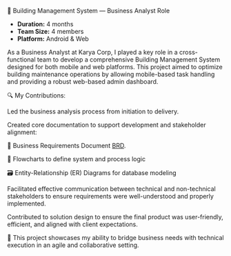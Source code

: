 🏢 Building Management System — Business Analyst Role

- **Duration:** 4 months  
- **Team Size:** 4 members  
- **Platform:** Android & Web  

As a Business Analyst at Karya Corp, I played a key role in a cross-functional team to develop a comprehensive Building Management System designed for both mobile and web platforms. This project aimed to optimize building maintenance operations by allowing mobile-based task handling and providing a robust web-based admin dashboard.

🔍 My Contributions:

Led the business analysis process from initiation to delivery.

Created core documentation to support development and stakeholder alignment:

📄 Business Requirements Document [BRD](https://docs.google.com/document/d/1SU6He6oPc9T8WFIe-ybSyTfPKwoZqSlf/edit?usp=sharing&ouid=105262209059847961337&rtpof=true&sd=true).

🔁 Flowcharts to define system and process logic

🗃️ Entity-Relationship (ER) Diagrams for database modeling

Facilitated effective communication between technical and non-technical stakeholders to ensure requirements were well-understood and properly implemented.

Contributed to solution design to ensure the final product was user-friendly, efficient, and aligned with client expectations.

🚀 This project showcases my ability to bridge business needs with technical execution in an agile and collaborative setting.

